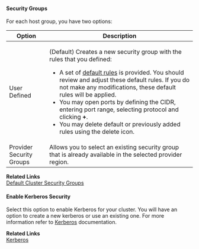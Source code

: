 
#### Security Groups 

For each host group, you have two options:

| Option | Description |
|---|---|
| User Defined | <p>(Default) Creates a new security group with the rules that you defined:</p><p><ul><li>A set of [default rules](security.md#default-cluster-security-groups) is provided. You should review and adjust these default rules. If you do not make any modifications, these default rules will be applied. </li><li>You may open ports by defining the CIDR, entering port range, selecting protocol and clicking **+**.</li><li>You may delete default or previously added rules using the delete icon.</li><ul></p> |  
| Provider Security Groups | Allows you to select an existing security group that is already available in the selected provider region. |  


**Related Links**   
[Default Cluster Security Groups](security.md#default-cluster-security-groups)


#### Enable Kerberos Security 

Select this option to enable Kerberos for your cluster. You will have an option to create a new kerberos or use an existing one. For more information refer to [Kerberos](security-kerberos.md) documentation. 

**Related Links**   
[Kerberos](security-kerberos.md)
